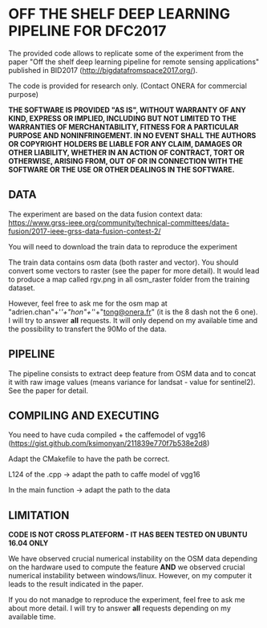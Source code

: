 # OFF THE SHELF DEEP LEARNING PIPELINE FOR DFC2017

The provided code allows to replicate some of the experiment from the paper "Off the shelf deep learning pipeline for remote sensing applications" published in BID2017 (http://bigdatafromspace2017.org/).

The code is provided for research only.
(Contact ONERA for commercial purpose)

**THE SOFTWARE IS PROVIDED "AS IS", WITHOUT WARRANTY OF ANY KIND, EXPRESS OR IMPLIED, INCLUDING BUT NOT LIMITED TO THE WARRANTIES OF MERCHANTABILITY, FITNESS FOR A PARTICULAR PURPOSE AND NONINFRINGEMENT. IN NO EVENT SHALL THE AUTHORS OR COPYRIGHT HOLDERS BE LIABLE FOR ANY CLAIM, DAMAGES OR OTHER LIABILITY, WHETHER IN AN ACTION OF CONTRACT, TORT OR OTHERWISE, ARISING FROM, OUT OF OR IN CONNECTION WITH THE SOFTWARE OR THE USE OR OTHER DEALINGS IN THE SOFTWARE.**

## DATA
The experiment are based on the data fusion context data: https://www.grss-ieee.org/community/technical-committees/data-fusion/2017-ieee-grss-data-fusion-contest-2/

You will need to download the train data to reproduce the experiment

The train data contains osm data (both raster and vector).
You should convert some vectors to raster (see the paper for more detail).
It would lead to produce a map called rgv.png in all osm_raster folder from the training dataset.

However, feel free to ask me for the osm map at "adrien.chan"+'_'+"hon"+'_'+"tong@onera.fr" (it is the 8 dash not the 6 one).
I will try to answer **all** requests.
It will only depend on my available time and the possibility to transfert the 90Mo of the data.

## PIPELINE
The pipeline consists to extract deep feature from OSM data and to concat it with raw image values (means variance for landsat - value for sentinel2).
See the paper for detail.

## COMPILING AND EXECUTING
You need to have cuda compiled + the caffemodel of vgg16 (https://gist.github.com/ksimonyan/211839e770f7b538e2d8)

Adapt the CMakefile to have the path be correct.

L124 of the .cpp -> adapt the path to caffe model of vgg16

In the main function -> adapt the path to the data

## LIMITATION

**CODE IS NOT CROSS PLATEFORM - IT HAS BEEN TESTED ON UBUNTU 16.04 ONLY**

We have observed crucial numerical instability on the OSM data depending on the hardware used to compute the feature **AND** we observed crucial numerical instability between windows/linux.
However, on my computer it leads to the result indicated in the paper.

If you do not manadge to reproduce the experiment, feel free to ask me about more detail.
I will try to answer **all** requests depending on my available time.
